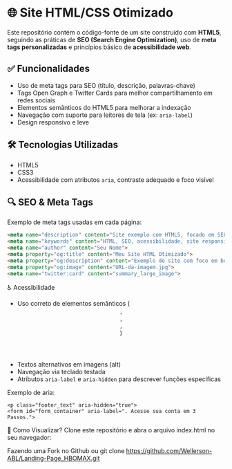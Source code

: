 # 🌐 Site HTML/CSS Otimizado

Este repositório contém o código-fonte de um site construído com **HTML5**, seguindo as práticas de **SEO (Search Engine Optimization)**, uso de **meta tags personalizadas** e princípios básico de **acessibilidade web**.

## ✅ Funcionalidades

- Uso de meta tags para SEO (título, descrição, palavras-chave)
- Tags Open Graph e Twitter Cards para melhor compartilhamento em redes sociais
- Elementos semânticos do HTML5 para melhorar a indexação
- Navegação com suporte para leitores de tela (ex: `aria-label`)
- Design responsivo e leve

## 🛠️ Tecnologias Utilizadas

- HTML5
- CSS3 
- Acessibilidade com atributos `aria`, contraste adequado e foco visível


## 🔍 SEO & Meta Tags

Exemplo de meta tags usadas em cada página:

```html
<meta name="description" content="Site exemplo com HTML5, focado em SEO e acessibilidade.">
<meta name="keywords" content="HTML, SEO, acessibilidade, site responsivo">
<meta name="author" content="Seu Nome">
<meta property="og:title" content="Meu Site HTML Otimizado">
<meta property="og:description" content="Exemplo de site com foco em boas práticas de SEO e acessibilidade.">
<meta property="og:image" content="URL-da-imagem.jpg">
<meta name="twitter:card" content="summary_large_image">
```

♿ Acessibilidade
- Uso correto de elementos semânticos (<header>, <nav>, <main>, <footer>)
- Textos alternativos em imagens (alt)
- Navegação via teclado testada
- Atributos `aria-label` e `aria-hidden` para descrever funções específicas

Exemplo de aria:
```
<p class="footer_text" aria-hidden="true">
<form id="form_container" aria-label=". Acesse sua conta em 3 Passos.">
```

🚀 Como Visualizar?
Clone este repositório e abra o arquivo index.html no seu navegador:

Fazendo uma Fork no Github ou 
git clone https://github.com/Wellerson-ABL/Landing-Page_HBOMAX.git
